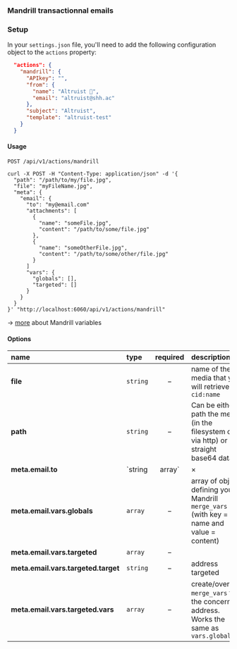 ### Mandrill transactionnal emails

### Setup

In your `settings.json` file, you'll need to add the following configuration object to the `actions` property:

```json
  "actions": {
    "mandrill": {
      "APIkey": "",
      "from": {
        "name": "Altruist 🚀",
        "email": "altruist@shh.ac"
      },
      "subject": "Altruist",
      "template": "altruist-test"
    }
  }
```

#### Usage

`POST /api/v1/actions/mandrill`

```cURL
curl -X POST -H "Content-Type: application/json" -d '{
  "path": "/path/to/my/file.jpg",
  "file": "myFileName.jpg",
  "meta": {
    "email": {
      "to": "my@email.com"
      "attachments": [
        {
          "name": "someFile.jpg",
          "content": "/path/to/some/file.jpg"
        },
        {
          "name": "someOtherFile.jpg",
          "content": "/path/to/some/other/file.jpg"
        }
      ]
      "vars": {
        "globals": [],
        "targeted": []
      }
    }
  }
}' "http://localhost:6060/api/v1/actions/mandrill"
```

&rarr; [more](https://mandrill.zendesk.com/hc/en-us/articles/205582537-Using-Handlebars-for-Dynamic-Content) about Mandrill variables

#### Options

|name|type|required|description|
|:---|:---|:---:|:---|
|**file**|`string`|&minus;|name of the media that you will retrieve via `cid:name`|
|**path**|`string`|&minus;|Can be either a path the media (in the filesystem or via http) or straight base64 datas|
|**meta.email.to**|`string|array`|&times;|address(es) that will receive the email|
|**meta.email.vars.globals**|`array`|&minus;|array of object defining your Mandrill `merge_vars` (with key = name and value = content)|
|**meta.email.vars.targeted**|`array`|&minus;||
|**meta.email.vars.targeted.target**|`string`|&minus;|address targeted|
|**meta.email.vars.targeted.vars**|`array`|&minus;|create/override `merge_vars` for the concerned address. Works the same as `vars.global`|
